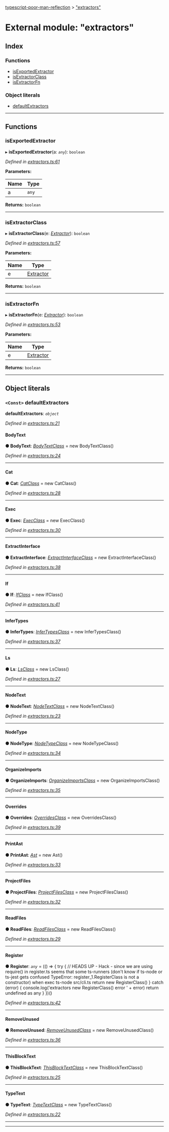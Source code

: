 [typescript-poor-man-reflection](../README.md) > ["extractors"](../modules/_extractors_.md)

# External module: "extractors"

## Index

### Functions

* [isExportedExtractor](_extractors_.md#isexportedextractor)
* [isExtractorClass](_extractors_.md#isextractorclass)
* [isExtractorFn](_extractors_.md#isextractorfn)

### Object literals

* [defaultExtractors](_extractors_.md#defaultextractors)

---

## Functions

<a id="isexportedextractor"></a>

###  isExportedExtractor

▸ **isExportedExtractor**(a: *`any`*): `boolean`

*Defined in [extractors.ts:61](https://github.com/cancerberoSgx/typescript-poor-man-reflection/blob/9e477be/src/extractors.ts#L61)*

**Parameters:**

| Name | Type |
| ------ | ------ |
| a | `any` |

**Returns:** `boolean`

___
<a id="isextractorclass"></a>

###  isExtractorClass

▸ **isExtractorClass**(e: *[Extractor](_types_.md#extractor)*): `boolean`

*Defined in [extractors.ts:57](https://github.com/cancerberoSgx/typescript-poor-man-reflection/blob/9e477be/src/extractors.ts#L57)*

**Parameters:**

| Name | Type |
| ------ | ------ |
| e | [Extractor](_types_.md#extractor) |

**Returns:** `boolean`

___
<a id="isextractorfn"></a>

###  isExtractorFn

▸ **isExtractorFn**(e: *[Extractor](_types_.md#extractor)*): `boolean`

*Defined in [extractors.ts:53](https://github.com/cancerberoSgx/typescript-poor-man-reflection/blob/9e477be/src/extractors.ts#L53)*

**Parameters:**

| Name | Type |
| ------ | ------ |
| e | [Extractor](_types_.md#extractor) |

**Returns:** `boolean`

___

## Object literals

<a id="defaultextractors"></a>

### `<Const>` defaultExtractors

**defaultExtractors**: *`object`*

*Defined in [extractors.ts:21](https://github.com/cancerberoSgx/typescript-poor-man-reflection/blob/9e477be/src/extractors.ts#L21)*

<a id="defaultextractors.bodytext"></a>

####  BodyText

**● BodyText**: *[BodyTextClass](../classes/_extractors_basic_bodytext_.bodytextclass.md)* =  new BodyTextClass()

*Defined in [extractors.ts:24](https://github.com/cancerberoSgx/typescript-poor-man-reflection/blob/9e477be/src/extractors.ts#L24)*

___
<a id="defaultextractors.cat"></a>

####  Cat

**● Cat**: *[CatClass](../classes/_extractors_fs_cat_.catclass.md)* =  new CatClass()

*Defined in [extractors.ts:28](https://github.com/cancerberoSgx/typescript-poor-man-reflection/blob/9e477be/src/extractors.ts#L28)*

___
<a id="defaultextractors.exec"></a>

####  Exec

**● Exec**: *[ExecClass](../classes/_extractors_fs_exec_.execclass.md)* =  new ExecClass()

*Defined in [extractors.ts:30](https://github.com/cancerberoSgx/typescript-poor-man-reflection/blob/9e477be/src/extractors.ts#L30)*

___
<a id="defaultextractors.extractinterface"></a>

####  ExtractInterface

**● ExtractInterface**: *[ExtractInterfaceClass](../classes/_extractors_source_extractinterface_.extractinterfaceclass.md)* =  new ExtractInterfaceClass()

*Defined in [extractors.ts:38](https://github.com/cancerberoSgx/typescript-poor-man-reflection/blob/9e477be/src/extractors.ts#L38)*

___
<a id="defaultextractors.if"></a>

####  If

**● If**: *[IfClass](../classes/_extractors_core_if_.ifclass.md)* =  new IfClass()

*Defined in [extractors.ts:41](https://github.com/cancerberoSgx/typescript-poor-man-reflection/blob/9e477be/src/extractors.ts#L41)*

___
<a id="defaultextractors.infertypes"></a>

####  InferTypes

**● InferTypes**: *[InferTypesClass](../classes/_extractors_source_infertypes_.infertypesclass.md)* =  new InferTypesClass()

*Defined in [extractors.ts:37](https://github.com/cancerberoSgx/typescript-poor-man-reflection/blob/9e477be/src/extractors.ts#L37)*

___
<a id="defaultextractors.ls"></a>

####  Ls

**● Ls**: *[LsClass](../classes/_extractors_fs_ls_.lsclass.md)* =  new LsClass()

*Defined in [extractors.ts:27](https://github.com/cancerberoSgx/typescript-poor-man-reflection/blob/9e477be/src/extractors.ts#L27)*

___
<a id="defaultextractors.nodetext"></a>

####  NodeText

**● NodeText**: *[NodeTextClass](../classes/_extractors_basic_nodetext_.nodetextclass.md)* =  new NodeTextClass()

*Defined in [extractors.ts:23](https://github.com/cancerberoSgx/typescript-poor-man-reflection/blob/9e477be/src/extractors.ts#L23)*

___
<a id="defaultextractors.nodetype"></a>

####  NodeType

**● NodeType**: *[NodeTypeClass](../classes/_extractors_source_nodetype_.nodetypeclass.md)* =  new NodeTypeClass()

*Defined in [extractors.ts:34](https://github.com/cancerberoSgx/typescript-poor-man-reflection/blob/9e477be/src/extractors.ts#L34)*

___
<a id="defaultextractors.organizeimports"></a>

####  OrganizeImports

**● OrganizeImports**: *[OrganizeImportsClass](../classes/_extractors_source_organizeimports_.organizeimportsclass.md)* =  new OrganizeImportsClass()

*Defined in [extractors.ts:35](https://github.com/cancerberoSgx/typescript-poor-man-reflection/blob/9e477be/src/extractors.ts#L35)*

___
<a id="defaultextractors.overrides"></a>

####  Overrides

**● Overrides**: *[OverridesClass](../classes/_extractors_source_overrides_.overridesclass.md)* =  new OverridesClass()

*Defined in [extractors.ts:39](https://github.com/cancerberoSgx/typescript-poor-man-reflection/blob/9e477be/src/extractors.ts#L39)*

___
<a id="defaultextractors.printast"></a>

####  PrintAst

**● PrintAst**: *[Ast](../classes/_extractors_source_printast_.ast.md)* =  new Ast()

*Defined in [extractors.ts:33](https://github.com/cancerberoSgx/typescript-poor-man-reflection/blob/9e477be/src/extractors.ts#L33)*

___
<a id="defaultextractors.projectfiles"></a>

####  ProjectFiles

**● ProjectFiles**: *[ProjectFilesClass](../classes/_extractors_fs_projectfiles_.projectfilesclass.md)* =  new ProjectFilesClass()

*Defined in [extractors.ts:32](https://github.com/cancerberoSgx/typescript-poor-man-reflection/blob/9e477be/src/extractors.ts#L32)*

___
<a id="defaultextractors.readfiles"></a>

####  ReadFiles

**● ReadFiles**: *[ReadFilesClass](../classes/_extractors_fs_readfiles_.readfilesclass.md)* =  new ReadFilesClass()

*Defined in [extractors.ts:29](https://github.com/cancerberoSgx/typescript-poor-man-reflection/blob/9e477be/src/extractors.ts#L29)*

___
<a id="defaultextractors.register"></a>

####  Register

**● Register**: *`any`* =  (() => {
    try {
      // HEADS UP - Hack - since we are using require() in register.ts seems that some ts-runners (don't know if ts-node or ts-jest gets confused TypeError: register_1.RegisterClass is not a constructor) when exec ts-node src/cli.ts
      return new RegisterClass()
    } catch (error) {
      console.log('extractors new RegisterClass() error ' + error)
      return undefined as any
    }
  })()

*Defined in [extractors.ts:42](https://github.com/cancerberoSgx/typescript-poor-man-reflection/blob/9e477be/src/extractors.ts#L42)*

___
<a id="defaultextractors.removeunused"></a>

####  RemoveUnused

**● RemoveUnused**: *[RemoveUnusedClass](../classes/_extractors_source_removeunused_.removeunusedclass.md)* =  new RemoveUnusedClass()

*Defined in [extractors.ts:36](https://github.com/cancerberoSgx/typescript-poor-man-reflection/blob/9e477be/src/extractors.ts#L36)*

___
<a id="defaultextractors.thisblocktext"></a>

####  ThisBlockText

**● ThisBlockText**: *[ThisBlockTextClass](../classes/_extractors_basic_thisblocktext_.thisblocktextclass.md)* =  new ThisBlockTextClass()

*Defined in [extractors.ts:25](https://github.com/cancerberoSgx/typescript-poor-man-reflection/blob/9e477be/src/extractors.ts#L25)*

___
<a id="defaultextractors.typetext"></a>

####  TypeText

**● TypeText**: *[TypeTextClass](../classes/_extractors_basic_typetext_.typetextclass.md)* =  new TypeTextClass()

*Defined in [extractors.ts:22](https://github.com/cancerberoSgx/typescript-poor-man-reflection/blob/9e477be/src/extractors.ts#L22)*

___

___

